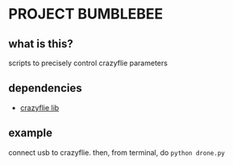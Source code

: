 # PROJECT BUMBLEBEE

## what is this?
scripts to precisely control crazyflie parameters

## dependencies
* [crazyflie lib](https://github.com/bitcraze/crazyflie-lib-python)

## example
connect usb to crazyflie. then, from terminal, do `python drone.py`